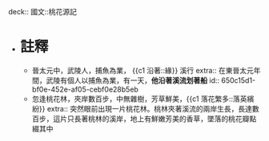 deck:: 國文::桃花源記

- # 註釋
	- 晉太元中，武陵人，捕魚為業， {{c1 沿著::緣}} 溪行
	  extra:: 在東晉太元年間，武陵有個人以捕魚為業，有一天，**他沿著溪流划著船**
	  id:: 650c15d1-bf0e-452e-af05-cebf0e28b5eb
	- 忽逢桃花林，夾岸數百步，中無雜樹，芳草鮮美，{{c1 落花繁多::落英繽紛}}
	  extra:: 突然眼前出現一片桃花林。桃林夾著溪流的兩岸生長，長達數百步，這片只長著桃林的溪岸，地上有鮮嫩芳美的香草，墜落的桃花瓣點綴其中